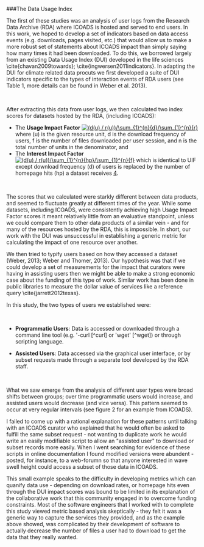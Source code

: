 ###The Data Usage Index

The first of these studies was an analysis of user logs from the Research Data Archive (RDA) where ICOADS is hosted and served to end users. In this work, we hoped to develop a set of indicators based on data access events (e.g. downloads, pages visited, etc.) that would allow us to make a more robust set of statements about ICOADS impact than simply saying how many times it had been downloaded. To do this, we borrowed largely from an existing Data Usage Index (DUI) developed in the life sciences \cite{chavan2009towards}; \cite{ingwersen2011indicators}. In adapting the DUI for climate related data procuts we first developed a suite of DUI indicators specific to the types of interaction events of RDA users (see Table 1, more details can be found in Weber et al. 2013).

<br>

After extracting this data from user logs, we then calculated two index scores for datasets hosted by the RDA, (including ICOADS): 

+ The **Usage Impact Factor** <a href="http://www.codecogs.com/eqnedit.php?latex=(d(u)&space;/&space;f(u))/\sum_{1}^{n}{d}/\sum_{1}^{n}{f}" target="_blank"><img src="http://latex.codecogs.com/gif.latex?(d(u)&space;/&space;f(u))/\sum_{1}^{n}{d}/\sum_{1}^{n}{f}" title="(d(u) / r(u))/\sum_{1}^{n}{d}/\sum_{1}^{n}{r}" /></a> where (u) is the given resource unit, d is the download frequency of users, f is the number of files downloaded per user session, and n is the total number of units in the denominator, and
+ The **Interest Impact Factor** <a href="http://www.codecogs.com/eqnedit.php?latex=(d(u)&space;/&space;f(u))/\sum_{1}^{n}{d}/\sum_{1}^{n}{f}" target="_blank"><img src="http://latex.codecogs.com/gif.latex?(hp(u)&space;/&space;f(u))/\sum_{1}^{n}{hp}/\sum_{1}^{n}{f}" title="(d(u) / r(u))/\sum_{1}^{n}{hp}/\sum_{1}^{n}{f}" /></a> which is identical to UIF except download frequency (d) of users is replaced by the number of homepage hits (hp) a dataset receives [4](#4).

<br>

The scores that we calculated were starkly different between data products, and seemed to fluctuate greatly at different times of the year. While some datasets, including ICOADS, were consistently achieving high Usage Impact Factor scores it meant relatively little from an evaluative standpoint,  unless we could compare them to other data products of a similar vein - and for many of the resources hosted by the RDA, this is impossible.  In short, our work with the DUI was unsuccessful in establishing a generic metric for calculating the impact of one resource over another. 

We then tried to typify users based on how they accessed a dataset (Weber, 2013; Weber and Thomer, 2013). Our hypothesis was that if we could develop a set of measurements for the impact that curators were having in assisting users then we might be able to make a strong economic case about the funding of this type of work. Similar work has been done in public libraries to measure the dollar value of services like a reference query \cite{jarrett2012texas}. 

In this study, the two types of users we established were:

<br>

+ **Programmatic Users**: Data is accessed or downloaded through a command line tool (e.g. '-curl [^curl] or 'wget' [^wget]) or through scripting language. 


+ **Assisted Users**: Data accessed via the graphical user interface, or by subset requests made through a separate tool developed by the RDA staff. 

<br>

What we saw emerge from the analysis of different user types were broad shifts between groups; over time programmatic users would increase, and assisted users would decrease (and vice versa). This pattern seemed to occur at very regular intervals (see figure 2 for an example from ICOADS). 

I failed to come up with a rational explanation for these patterns until talking with an ICOADS curator who explained that he would often be asked to fulfill the same subset request - not wanting to duplicate work he would write an easily modifiable script to allow an "assisted user" to download or subset records more easily.  When I went searching for evidence of these scripts in online documentation I found modified versions were abundent - posted, for instance, to a web-forumn so that anyone interested in wave swell height could access a subset of those data in ICOADS. 

This small example speaks to the difficulty in developing metrics which can quanify data use - depending on download rates, or homepage hits even through the DUI impact scores was bound to be limited in its explanation of the collaborative work that this community engaged in to overcome funding constraints. Most of the software engineers that I worked with to complete this study viewed metric based analysis skeptically - they felt it was a generic way to capture the services they provided, and as the example above showed, was complicated by their development of software to actually decrease the number of files a user had to download to get the data that they really wanted. 



 
